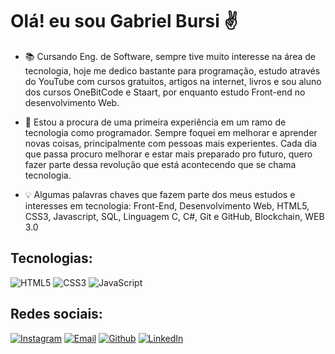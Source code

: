 # Olá! eu sou Gabriel Bursi ✌️

- 📚 Cursando Eng. de Software, sempre tive muito interesse na área de tecnologia, hoje me dedico bastante para programação, estudo através do YouTube com cursos gratuitos, artigos na internet, livros e sou aluno dos cursos OneBitCode e Staart, por enquanto estudo Front-end no desenvolvimento Web.

- 💭 Estou a procura de uma primeira experiência em um ramo de tecnologia como programador. Sempre foquei em melhorar e aprender novas coisas, principalmente com pessoas mais experientes. Cada dia que passa procuro melhorar e estar mais preparado pro futuro, quero fazer parte dessa revolução que está acontecendo que se chama tecnologia.

- 💡 Algumas palavras chaves que fazem parte dos meus estudos e interesses em tecnologia: Front-End, Desenvolvimento Web, HTML5, CSS3, Javascript, SQL, Linguagem C, C#, Git e GitHub, Blockchain, WEB 3.0

## Tecnologias: 

![HTML5](https://img.shields.io/badge/HTML5-E34F26?style=for-the-badge&logo=html5&logoColor=white)
![CSS3](https://img.shields.io/badge/CSS3-1572B6?style=for-the-badge&logo=css3&logoColor=white)
![JavaScript](https://img.shields.io/badge/JavaScript-F7DF1E?style=for-the-badge&logo=javascript&logoColor=black)


## Redes sociais:

[![Instagram](https://img.shields.io/badge/Instagram-E4405F?style=for-the-badge&logo=instagram&logoColor=white)](https://www.instagram.com/gabriel.bursi/)
[![Email](https://img.shields.io/badge/Gmail-D14836?style=for-the-badge&logo=gmail&logoColor=white)](https://gabrielcavalarosuporte@gmail.com) 
[![Github](https://img.shields.io/badge/GitHub-100000?style=for-the-badge&logo=github&logoColor=white)](https://github.com/GabrielBursi)
[![LinkedIn](https://img.shields.io/badge/LinkedIn-0077B5?style=for-the-badge&logo=linkedin&logoColor=white)](https://www.linkedin.com/in/gabriel-bursi-790ba6214/)
